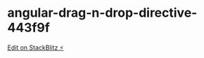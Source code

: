 # angular-drag-n-drop-directive-443f9f

[Edit on StackBlitz ⚡️](https://stackblitz.com/edit/angular-drag-n-drop-directive-jse9bb)